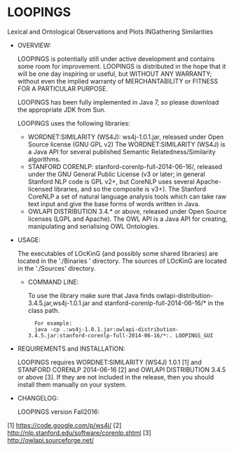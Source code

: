 # LOOPINGS
Lexical and Ontological Observations and Plots INGathering Similarities
- OVERVIEW:

	LOOPINGS is potentially still under active development and contains some room for improvement. LOOPINGS is distributed 		in the hope that it will be one day inspiring or useful, but WITHOUT ANY WARRANTY; without even the implied warranty of 	MERCHANTABILITY or FITNESS FOR A PARTICULAR PURPOSE.
	
	LOOPINGS has been fully implemented in Java 7, so please download the appropriate JDK from Sun.
	
	LOOPINGS uses the following libraries:

	- WORDNET:SIMILARITY (WS4J): ws4j-1.0.1.jar, released under Open Source license (GNU GPL v2)
	The WORDNET:SIMILARITY (WS4J) is a Java API for several published Semantic Relatedness/Similarity algorithms.
	- STANFORD CORENLP: stanford-corenlp-full-2014-06-16/, released under the GNU General Public License (v3 or later; in 		general Stanford NLP code is GPL v2+, but CoreNLP uses several Apache-licensed libraries, and so the composite is v3+). 
	The Stanford CoreNLP a set of natural language analysis tools which can take raw text input and give the base forms of 		words written in Java.		
	- OWLAPI DISTRIBUTION 3.4.* or above, released under Open Source licenses (LGPL and Apache). 
	The OWL API is a Java API for creating, manipulating and serialising OWL Ontologies. 

	  
- USAGE:

	The executables of LOcKinG (and possibly some shared libraries) are located in the './Binaries ' directory. 
	The sources of LOcKinG are located in the './Sources' directory.

	
	- COMMAND LINE:

		To use the library make sure that Java finds owlapi-distribution-3.4.5.jar,ws4j-1.0.1.jar and stanford-corenlp-full-2014-06-16/* in the class path.


			For example:
			java -cp .:ws4j-1.0.1.jar:owlapi-distribution-3.4.5.jar:stanford-corenlp-full-2014-06-16/*:. LOOPINGS_GUI


- REQUIREMENTS and INSTALLATION:

	LOOPINGS requires WORDNET:SIMILARITY (WS4J) 1.0.1 [1] and STANFORD CORENLP 2014-06-16 [2] and OWLAPI DISTRIBUTION 3.4.5 or above [3]. If they are not included 
	in the release, then you should install them manually on your system. 
		


- CHANGELOG:

	LOOPINGS version Fall2016:



[1] https://code.google.com/p/ws4j/
[2] http://nlp.stanford.edu/software/corenlp.shtml
[3] http://owlapi.sourceforge.net/

